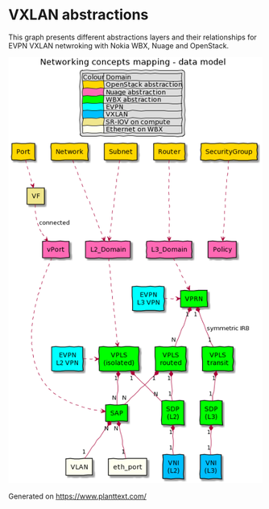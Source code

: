 # VXLAN abstractions
 
This graph presents different abstractions layers and their relationships
for EVPN VXLAN netwroking with Nokia WBX, Nuage and OpenStack.

![Model](vxlan_abstractions.png)

Generated on https://www.planttext.com/

 
